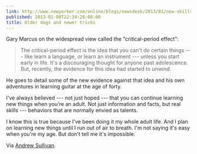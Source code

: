 ```yaml
---
link: http://www.newyorker.com/online/blogs/newsdesk/2013/01/new-skills-for-a-new-year.html
published: 2013-01-08T22:34:28-08:00
title: Older dogs and newer tricks
---
```

Gary Marcus on the widespread view called the "critical-period effect":

> The critical-period effect is the idea that you can't do certain things --- like learn a language, or learn an instrument --- unless you start early in life. It's a discouraging thought for anyone past adolescence. But, recently, the evidence for this idea had started to unwind.

He goes to detail some of the new evidence against that idea and his own adventures in learning guitar at the age of forty. 

I've always believed --- not just hoped --- that you can continue learning new things when you're an adult. Not just information and facts, but real skills --- behaviors that are normally envied as talents.

I know this is true because I've been doing it my whole adult life. And I plan on learning new things until I run out of air to breath. I'm not saying it's easy when you're my age. But don't tell me it's impossible.

Via [Andrew Sullivan](http://andrewsullivan.thedailybeast.com/2013/01/teaching-an-old-dog-new-tricks-.html).
